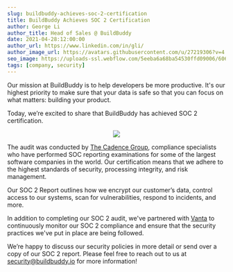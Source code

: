 ```yaml
---
slug: buildbuddy-achieves-soc-2-certification
title: BuildBuddy Achieves SOC 2 Certification
author: George Li
author_title: Head of Sales @ BuildBuddy
date: 2021-04-28:12:00:00
author_url: https://www.linkedin.com/in/gli/
author_image_url: https://avatars.githubusercontent.com/u/27219306?v=4
seo_image: https://uploads-ssl.webflow.com/5eeba6a68ba54530ffd09006/606de9e9765e01d812105cf7_socforserviceorganizationslogosos.jpeg
tags: [company, security]
---
```


Our mission at BuildBuddy is to help developers be more productive. It's our highest priority to make sure that your data is safe so that you can focus on what matters: building your product.

Today, we’re excited to share that BuildBuddy has achieved SOC 2 certification.

<p align="center">
  <img src="https://uploads-ssl.webflow.com/5eeba6a68ba54530ffd09006/606de9e9765e01d812105cf7_socforserviceorganizationslogosos.jpeg" />
</p>

The audit was conducted by [The Cadence Group](https://thecadencegroup.com/), compliance specialists who have performed SOC reporting examinations for some of the largest software companies in the world. Our certification means that we adhere to the highest standards of security, processing integrity, and risk management.

Our SOC 2 Report outlines how we encrypt our customer’s data, control access to our systems, scan for vulnerabilities, respond to incidents, and more.

In addition to completing our SOC 2 audit, we've partnered with [Vanta](https://www.vanta.com/products/soc-2) to continuously monitor our SOC 2 compliance and ensure that the security practices we've put in place are being followed.

We’re happy to discuss our security policies in more detail or send over a copy of our SOC 2 report. Please feel free to reach out to us at [security@buildbuddy.io](mailto:security@buildbuddy.io) for more information!
